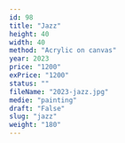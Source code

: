 ```yaml
---
id: 98
title: "Jazz"
height: 40
width: 40
method: "Acrylic on canvas"
year: 2023
price: "1200"
exPrice: "1200"
status: ""
fileName: "2023-jazz.jpg"
medie: "painting"
draft: "False"
slug: "jazz"
weight: "180"
---
```

